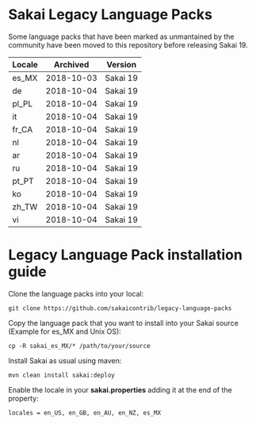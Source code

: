 # Sakai Legacy Language Packs
Some language packs that have been marked as unmantained by the community have been moved to this repository before releasing Sakai 19.

|Locale|Archived|Version|
|---|---|---|
|es_MX|2018-10-03|Sakai 19|
|de|2018-10-04|Sakai 19|
|pl_PL|2018-10-04|Sakai 19|
|it|2018-10-04|Sakai 19|
|fr_CA|2018-10-04|Sakai 19|
|nl|2018-10-04|Sakai 19|
|ar|2018-10-04|Sakai 19|
|ru|2018-10-04|Sakai 19|
|pt_PT|2018-10-04|Sakai 19|
|ko|2018-10-04|Sakai 19|
|zh_TW|2018-10-04|Sakai 19|
|vi|2018-10-04|Sakai 19|

# Legacy Language Pack installation guide

Clone the language packs into your local:

```git clone https://github.com/sakaicontrib/legacy-language-packs```

Copy the language pack that you want to install into your Sakai source (Example for es_MX and Unix OS):

```cp -R sakai_es_MX/* /path/to/your/source```

Install Sakai as usual using maven:

```mvn clean install sakai:deploy```

Enable the locale in your **sakai.properties** adding it at the end of the property: 

```locales = en_US, en_GB, en_AU, en_NZ, es_MX```